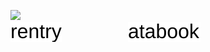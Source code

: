 <img src="https://github.com/user-attachments/assets/244bae62-8580-48ee-936d-e48ac89d91bf" width="200" height="auto" /><br>
<a href="https://rentry.co/guys"><img src="https://github.com/junkshot/junkshot/blob/520d40ab013d62b9d2cf3f7e154529aaddcb0f7d/rentry.svg" /></a> ⠀⠀⠀⠀⠀⠀⠀⠀⠀⠀<a href="https://fun.atabook.org/"><img src="https://github.com/junkshot/junkshot/blob/520d40ab013d62b9d2cf3f7e154529aaddcb0f7d/atabook.svg"></a>
